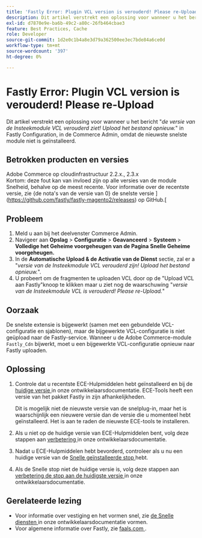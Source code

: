 ```yaml
---
title: 'Fastly Error: Plugin VCL version is verouderd! Please re-Upload'
description: Dit artikel verstrekt een oplossing voor wanneer u het bericht "*Versie van de Insteekmodule VCL verouderd ziet! Upload het bestand opnieuw.*" in Fastly Configuration, in Commerce Admin, omdat het niet de nieuwste snelste module heeft geïnstalleerd.
exl-id: d7870e9e-ba6b-49c2-a80c-26fb464cbae3
feature: Best Practices, Cache
role: Developer
source-git-commit: 1d2e0c1b4a8e3d79a362500ee3ec7bde84a6ce0d
workflow-type: tm+mt
source-wordcount: '397'
ht-degree: 0%

---
```


# Fastly Error: Plugin VCL version is verouderd! Please re-Upload

Dit artikel verstrekt een oplossing voor wanneer u het bericht &quot;*de versie van de Insteekmodule VCL verouderd ziet! Upload het bestand opnieuw.*&quot; in Fastly Configuration, in de Commerce Admin, omdat de nieuwste snelste module niet is geïnstalleerd.

## Betrokken producten en versies

Adobe Commerce op cloudinfrastructuur 2.2.x., 2.3.x <br>
Kortom: deze fout kan van invloed zijn op alle versies van de module Snelheid, behalve op de meest recente. Voor informatie over de recentste versie, zie {de nota&#39;s van de versie van 0} de snelste versie ](https://github.com/fastly/fastly-magento2/releases) op GitHub.[

## Probleem

1. Meld u aan bij het deelvenster Commerce Admin.
1. Navigeer aan **Opslag** > **Configuratie** > **Geavanceerd** > **Systeem** > **Volledige het Geheime voorgeheugen van de Pagina**   **Snelle Geheime voorgeheugen.**
1. In de **Automatische Upload &amp; de Activatie van de Dienst** sectie, zal er a &quot;*versie van de Insteekmodule VCL verouderd zijn! Upload het bestand opnieuw.*&quot;.
1. U probeert om de fragmenten te uploaden VCL door op de &quot;Upload VCL aan Fastly&quot;knoop te klikken maar u ziet nog de waarschuwing &quot;*versie van de Insteekmodule VCL is verouderd! Please re-Upload.*&quot;

## Oorzaak

De snelste extensie is bijgewerkt (samen met een gebundelde VCL-configuratie en sjablonen), maar de bijgewerkte VCL-configuratie is niet geüpload naar de Fastly-service. Wanneer u de Adobe Commerce-module `Fastly_Cdn` bijwerkt, moet u een bijgewerkte VCL-configuratie opnieuw naar Fastly uploaden.

## Oplossing

1. Controle dat u recentste ECE-Hulpmiddelen hebt geïnstalleerd en bij de [ huidige versie ](https://experienceleague.adobe.com/docs/commerce-cloud-service/user-guide/release-notes/cloud-tools-suite.html) in onze ontwikkelaarsdocumentatie. ECE-Tools heeft een versie van het pakket Fastly in zijn afhankelijkheden.

   Dit is mogelijk niet de nieuwste versie van de snelplug-in, maar het is waarschijnlijk een nieuwere versie dan de versie die u momenteel hebt geïnstalleerd. Het is aan te raden de nieuwste ECE-tools te installeren.

1. Als u niet op de huidige versie van ECE-Hulpmiddelen bent, volg deze stappen aan [ verbetering ](https://experienceleague.adobe.com/docs/commerce-cloud-service/user-guide/dev-tools/ece-tools/update-package.html) in onze ontwikkelaarsdocumentatie.
1. Nadat u ECE-Hulpmiddelen hebt bevorderd, controleer als u nu een huidige versie van de [ Snelle geïnstalleerde stop ](https://github.com/fastly/fastly-magento2/tree/master/etc/vcl_snippets) hebt.
1. Als de Snelle stop niet de huidige versie is, volg deze stappen aan [ verbetering de stop aan de huidigste versie ](https://experienceleague.adobe.com/docs/commerce-cloud-service/user-guide/cdn/setup-fastly/fastly-configuration.html#upgrade-the-fastly-module) in onze ontwikkelaarsdocumentatie.

## Gerelateerde lezing

* Voor informatie over vestiging en het vormen snel, zie [ de Snelle diensten ](https://experienceleague.adobe.com/docs/commerce-cloud-service/user-guide/cdn/fastly.html) in onze ontwikkelaarsdocumentatie vormen.
* Voor algemene informatie over Fastly, zie [ faals.com ](https://www.fastly.com/).
